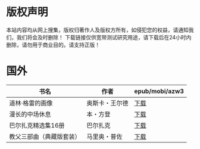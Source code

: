 # 版权声明

本站内容均从网上搜集，版权归著作人及版权方所有，如侵犯您的权益，请通知我们，我们将会及时删除！ 下载链接仅供宽带测试研究用途，请下载后在24小时内删除，请勿用于商业目的。请支持正版！

# 国外

| 书名 | 作者 | epub/mobi/azw3 |
| --- | --- | --- |
| 道林·格雷的画像 | 奥斯卡・王尔德 | [下载](https://url89.ctfile.com/f/31084289-1357017079-7a688d?p=8866) |
| 漫长的中场休息 | 本・方登 | [下载](https://url89.ctfile.com/f/31084289-1357015132-9c1e9a?p=8866) |
| 巴尔扎克精选集16册 | 巴尔扎克 | [下载](https://url89.ctfile.com/f/31084289-1357009684-6c54f5?p=8866) |
| 教父三部曲（典藏版套装） | 马里奥・普佐 | [下载](https://url89.ctfile.com/f/31084289-1357006198-56cf95?p=8866) |

